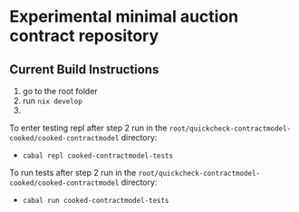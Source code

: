 # Experimental minimal auction contract repository

## Current Build Instructions

1. go to the root folder 
2. run `nix develop`
3. 
To enter testing repl after step 2 run in the `root/quickcheck-contractmodel-cooked/cooked-contractmodel` directory:

 - `cabal repl cooked-contractmodel-tests`

To run tests after step 2 run in the `root/quickcheck-contractmodel-cooked/cooked-contractmodel` directory:

 - `cabal run cooked-contractmodel-tests`
